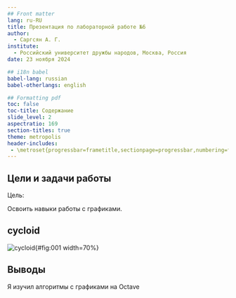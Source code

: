 ```yaml
---
## Front matter
lang: ru-RU
title: Презентация по лабораторной работе №6
author:
  - Саргсян А. Г.
institute:
  - Российский университет дружбы народов, Москва, Россия
date: 23 ноября 2024

## i18n babel
babel-lang: russian
babel-otherlangs: english

## Formatting pdf
toc: false
toc-title: Содержание
slide_level: 2
aspectratio: 169
section-titles: true
theme: metropolis
header-includes:
 - \metroset{progressbar=frametitle,sectionpage=progressbar,numbering=fraction}
---
```


## Цели и задачи работы

Цель:

Освоить навыки работы с графиками.

## cycloid

![cycloid](image/cycloid.png){#fig:001 width=70%}

## Выводы

Я изучил алгоритмы с графиками на Octave